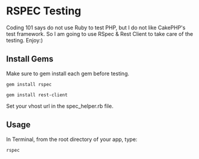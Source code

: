 RSPEC Testing
=============

Coding 101 says do not use Ruby to test PHP,  but I do not like CakePHP's test framework.  So I am going to use RSpec & Rest Client to take care of the testing.  Enjoy:)

Install Gems
-------------
Make sure to gem install each gem before testing.

`gem install rspec`

`gem install rest-client`

Set your vhost url in the spec_helper.rb file.

Usage
-----

In Terminal,  from the root directory of your app, type:

`rspec`